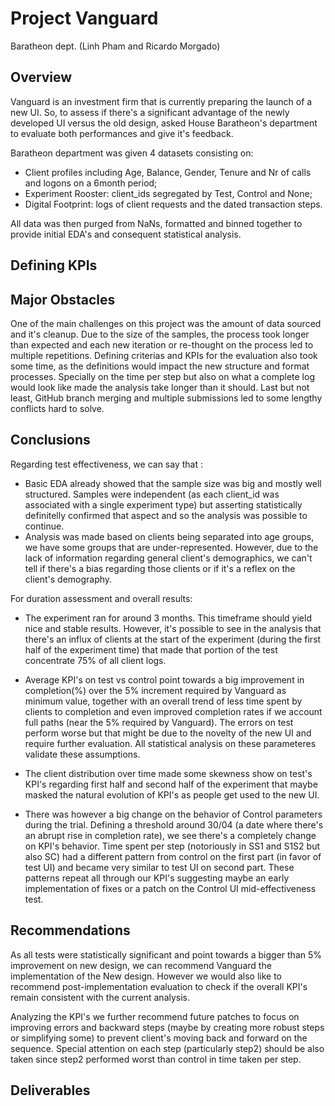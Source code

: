 # Project Vanguard

Baratheon dept. (Linh Pham and Ricardo Morgado)

## Overview

Vanguard is an investment firm that is currently preparing the launch of a new UI. So, to assess if there's a significant advantage of the newly developed UI versus the old design, asked House Baratheon's department to evaluate both performances and give it's feedback.

Baratheon department was given 4 datasets consisting on:
- Client profiles including Age, Balance, Gender, Tenure and Nr of calls and logons on a 6month period;
- Experiment Rooster: client_ids segregated by Test, Control and None;
- Digital Footprint: logs of client requests and the dated transaction steps.

All data was then purged from NaNs, formatted and binned together to provide initial EDA's and consequent statistical analysis.

## Defining KPIs

## Major Obstacles

One of the main challenges on this project was the amount of data sourced and it's cleanup. Due to the size of the samples, the process took longer than expected and each new iteration or re-thought on the process led to multiple repetitions.
Defining criterias and KPIs for the evaluation also took some time, as the definitions would impact the new structure and format processes. Specially on the time per step but also on what a complete log would look like made the analysis take longer than it should.
Last but not least, GitHub branch merging and multiple submissions led to some lengthy conflicts hard to solve.

## Conclusions

Regarding test effectiveness, we can say that :
- Basic EDA already showed that the sample size was big and mostly well structured. Samples were independent (as each client_id was associated with a single experiment type) but asserting statistically definitelly confirmed that aspect and so the analysis was possible to continue.
- Analysis was made based on clients being separated into age groups, we have some groups that are under-represented. However, due to the lack of information regarding general client's demographics, we can't tell if there's a bias regarding those clients or if it's a reflex on the client's demography. 

For duration assessment and overall results:
- The experiment ran for around 3 months. This timeframe should yield nice and stable results. However, it's possible to see in the analysis that there's an influx of clients at the start of the experiment (during the first half of the experiment time) that made that portion of the test concentrate 75% of all client logs.
- Average KPI's on test vs control point towards a big improvement in completion(%) over the 5% increment required by Vanguard as minimum value, together with an overall trend of less time spent by clients to completion and even improved completion rates if we account full paths (near the 5% required by Vanguard). The errors on test perform worse but that might be due to the novelty of the new UI and require further evaluation. All statistical analysis on these parameteres validate these assumptions.

- The client distribution over time made some skewness show on test's KPI's regarding first half and second half of the experiment that maybe masked the natural evolution of KPI's as people get used to the new UI.
- There was however a big change on the behavior of Control parameters during the trial. Defining a threshold around 30/04 (a date where there's an abrupt rise in completion rate), we see there's a completely change on KPI's behavior. Time spent per step (notoriously in SS1 and S1S2 but also SC) had a different pattern from control on the first part (in favor of test UI) and became very similar to test UI on second part. These patterns repeat all through our KPI's suggesting maybe an early implementation of fixes or a patch on the Control UI mid-effectiveness test.

## Recommendations

As all tests were statistically significant and point towards a bigger than 5% improvement on new design, we can recommend Vanguard the implementation of the New design.
However we would also like to recommend post-implementation evaluation to check if the overall KPI's remain consistent with the current analysis.

Analyzing the KPI's we further recommend future patches to focus on improving errors and backward steps (maybe by creating more robust steps or simplifying some) to prevent client's moving back and forward on the sequence. 
Special attention on each step (particularly step2) should be also taken since step2 performed worst than control in time taken per step.

## Deliverables